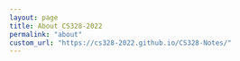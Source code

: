 ```yaml
---
layout: page
title: About CS328-2022
permalink: "about"
custom_url: "https://cs328-2022.github.io/CS328-Notes/"
---
```


